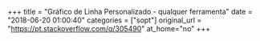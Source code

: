 +++
title = "Gráfico de Linha Personalizado - qualquer ferramenta"
date = "2018-06-20 01:00:40"
categories = ["sopt"]
original_url = "https://pt.stackoverflow.com/q/305490"
at_home="no"
+++

